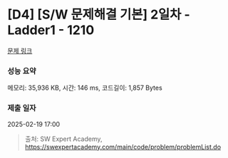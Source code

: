 # [D4] [S/W 문제해결 기본] 2일차 - Ladder1 - 1210 

[문제 링크](https://swexpertacademy.com/main/code/problem/problemDetail.do?contestProbId=AV14ABYKADACFAYh) 

### 성능 요약

메모리: 35,936 KB, 시간: 146 ms, 코드길이: 1,857 Bytes

### 제출 일자

2025-02-19 17:00



> 출처: SW Expert Academy, https://swexpertacademy.com/main/code/problem/problemList.do